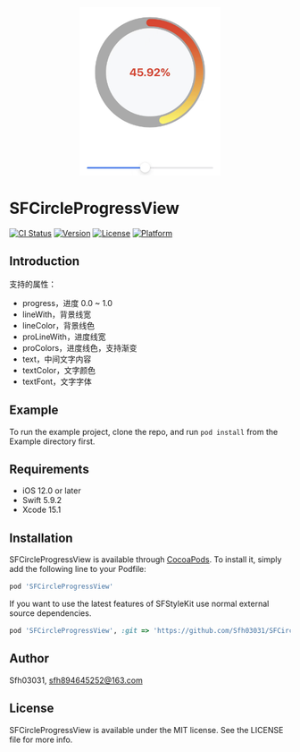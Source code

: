<div align="center" >
  <img width="50%" src="image/logo1.png" />
</div>

# SFCircleProgressView

[![CI Status](https://img.shields.io/travis/SparkeXHApp/SFCircleProgressView.svg?style=flat)](https://travis-ci.org/SparkeXHApp/SFCircleProgressView)
[![Version](https://img.shields.io/cocoapods/v/SFCircleProgressView.svg?style=flat)](https://cocoapods.org/pods/SFCircleProgressView)
[![License](https://img.shields.io/cocoapods/l/SFCircleProgressView.svg?style=flat)](https://cocoapods.org/pods/SFCircleProgressView)
[![Platform](https://img.shields.io/cocoapods/p/SFCircleProgressView.svg?style=flat)](https://cocoapods.org/pods/SFCircleProgressView)

## Introduction

支持的属性：
- progress，进度 0.0 ~ 1.0
- lineWith，背景线宽
- lineColor，背景线色
- proLineWith，进度线宽
- proColors，进度线色，支持渐变
- text，中间文字内容
- textColor，文字颜色
- textFont，文字字体

## Example

To run the example project, clone the repo, and run `pod install` from the Example directory first.

## Requirements

* iOS 12.0 or later
* Swift 5.9.2
* Xcode 15.1

## Installation

SFCircleProgressView is available through [CocoaPods](https://cocoapods.org). To install
it, simply add the following line to your Podfile:

```ruby
pod 'SFCircleProgressView'
```
If you want to use the latest features of SFStyleKit use normal external source dependencies.

```ruby
pod 'SFCircleProgressView', :git => 'https://github.com/Sfh03031/SFCircleProgressView.git'
```

## Author

  Sfh03031, sfh894645252@163.com

## License

SFCircleProgressView is available under the MIT license. See the LICENSE file for more info.
